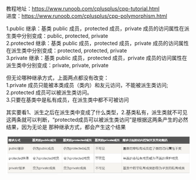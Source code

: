 教程地址：https://www.runoob.com/cplusplus/cpp-tutorial.html  
进度：https://www.runoob.com/cplusplus/cpp-polymorphism.html 

1.public 继承：基类 public 成员，protected 成员，private 成员的访问属性在派生类中分别变成：public, protected, private  
2.protected 继承：基类 public 成员，protected 成员，private 成员的访问属性在派生类中分别变成：protected, protected, private  
3.private 继承：基类 public 成员，protected 成员，private 成员的访问属性在派生类中分别变成：private, private, private  

但无论哪种继承方式，上面两点都没有改变：  
1.private 成员只能被本类成员（类内）和友元访问，不能被派生类访问;  
2.protected 成员可以被派生类访问。  
3.只要在基类中是私有成员，在派生类中都不可被访问

其实要看1、派生之后在派生类中变成了什么类型，2.基类私有，派生类就不可见 这两条就可以判断，“protected成员可以被派生类访问”是根据这两条产生的必然结果，因为无论是
那种继承方式，都会产生这个结果

![image](https://github.com/JIANever404/learn-cpp/blob/master/继承方式.png)
